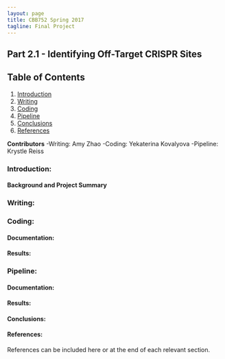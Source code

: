 ```yaml
---
layout: page
title: CBB752 Spring 2017
tagline: Final Project
---
```



Part 2.1 - Identifying Off-Target CRISPR Sites
------------------


Table of Contents
-----------------------
1. [Introduction](#introduction)
2. [Writing](#writing)
3. [Coding](#coding)
4. [Pipeline](#pipeline)
5. [Conclusions](#conclusions)
6. [References](#references)



**Contributors**
 -Writing: Amy Zhao
 -Coding: Yekaterina Kovalyova 
 -Pipeline: Krystle Reiss

### Introduction:
#### Background and Project Summary




### Writing:








### Coding:


#### Documentation:


#### Results:







### Pipeline:


#### Documentation:


#### Results:









#### Conclusions:








#### References:

 References can be included here or at the end of each relevant section.
 
 

